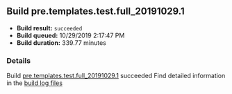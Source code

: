 ## Build pre.templates.test.full_20191029.1
- **Build result:** `succeeded`
- **Build queued:** 10/29/2019 2:17:47 PM
- **Build duration:** 339.77 minutes
### Details
Build [pre.templates.test.full_20191029.1](https://winappstudio.visualstudio.com/web/build.aspx?pcguid=a4ef43be-68ce-4195-a619-079b4d9834c2&builduri=vstfs%3a%2f%2f%2fBuild%2fBuild%2f31634) succeeded
Find detailed information in the [build log files]()
